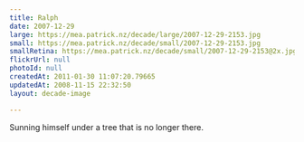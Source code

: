```yaml
---
title: Ralph
date: 2007-12-29
large: https://mea.patrick.nz/decade/large/2007-12-29-2153.jpg
small: https://mea.patrick.nz/decade/small/2007-12-29-2153.jpg
smallRetina: https://mea.patrick.nz/decade/small/2007-12-29-2153@2x.jpg
flickrUrl: null
photoId: null
createdAt: 2011-01-30 11:07:20.79665
updatedAt: 2008-11-15 22:32:50
layout: decade-image

---
```

Sunning himself under a tree that is no longer there.
